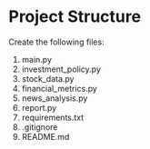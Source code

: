 # Project Structure

Create the following files:

1. main.py
2. investment_policy.py
3. stock_data.py
4. financial_metrics.py
5. news_analysis.py
6. report.py
7. requirements.txt
8. .gitignore
9. README.md